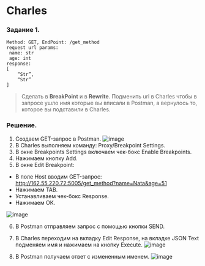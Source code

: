 # Charles
### Задание 1.  
```
Method: GET, EndPoint: /get_method
request url params: 
 name: str
 age: int
response: 
[
    “Str”,
    “Str”
]
```
> Сделать в **BreakPoint** и в **Rewrite**. 
> Подменить url в Charles чтобы в запросе ушло имя которые вы вписали в Postman, а вернулось то, которое вы подставили в Charles.
### Решение.  
1.	Создаем GET-запрос в Postman.
![image](https://user-images.githubusercontent.com/110128771/218327633-76be3ff0-adb9-4103-9d30-0d5c6723ab05.png)
2.	В Charles выполняем команду: Proxy/Breakpoint Settings.
3.	В окне Breakpoints Settings включаем чек-бокс Enable Breakpoints.
4.	Нажимаем кнопку Add.
5.	В окне Edit Breakpoint:
   -	В поле Host вводим GET-запрос: http://162.55.220.72:5005/get_method?name=Nata&age=51
   -	Нажимаем TAB. 
   -	Устанавливаем чек-бокс Response.
   -	Нажимаем ОК.

![image](https://user-images.githubusercontent.com/110128771/218327994-b7f80444-7279-4956-a671-8b46f91656e1.png)

6.	В Postman отправляем запрос с помощью кнопки SEND.
7.	В Charles переходим на вкладку Edit Response,  на вкладке JSON Text подменяем имя и нажимаем на кнопку Execute.
![image](https://user-images.githubusercontent.com/110128771/218328037-a5fe1a30-818e-4b0d-a4f5-e97e7410caab.png)

8.	В Postman получаем ответ с измененным именем. 
	![image](https://user-images.githubusercontent.com/110128771/218327722-732d2532-78ad-489a-8da9-e697cc1b4527.png)
